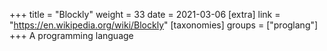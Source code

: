 +++
title = "Blockly"
weight = 33
date = 2021-03-06
[extra]
link = "https://en.wikipedia.org/wiki/Blockly"
[taxonomies]
groups = ["proglang"]
+++
A programming language

